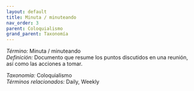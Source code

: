 ```yaml
---
layout: default
title: Minuta / minuteando
nav_order: 3
parent: Coloquialismo
grand_parent: Taxonomía
---
```


*Término:* Minuta / minuteando  
*Definición:* Documento que resume los puntos discutidos en una reunión, así como las acciones a tomar.

*Taxonomía:* Coloquialismo  
*Términos relacionados:* Daily, Weekly
